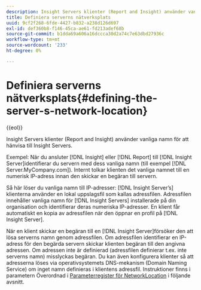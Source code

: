 ```yaml
---
description: Insight Servers klienter (Report and Insight) använder vanliga namn för att hänvisa till Insight Servers.
title: Definiera serverns nätverksplats
uuid: 9cf2f268-6fde-4427-b832-a238d126d697
exl-id: def360b8-f146-45ca-ae61-fd213adef68b
source-git-commit: b1dda69a606a16dccca30d2a74c7e63dbd27936c
workflow-type: tm+mt
source-wordcount: '233'
ht-degree: 0%

---
```


# Definiera serverns nätverksplats{#defining-the-server-s-network-location}

{{eol}}

Insight Servers klienter (Report and Insight) använder vanliga namn för att hänvisa till Insight Servers.

Exempel: När du ansluter [!DNL Insight] eller [!DNL Report] till [!DNL Insight Server]identifierar du servern med dess vanliga namn (till exempel [!DNL Server.MyCompany.com]). Internt tolkar klienten det vanliga namnet till en numerisk IP-adress innan den skickar en begäran till servern.

Så här löser du vanliga namn till IP-adresser: [!DNL Insight Server’s] klienterna använder en lokal uppslagsfil som kallas adressfilen. Adressfilen innehåller vanliga namn för [!DNL Insight Servers] installerade på din organisation och identifierar deras numeriska IP-adresser. En klient får automatiskt en kopia av adressfilen när den öppnar en profil på [!DNL Insight Server].

När en klient skickar en begäran till en [!DNL Insight Server]försöker den att lösa serverns namn genom adressfilen. Om adressfilen identifierar en IP-adress för den begärda servern skickar klienten begäran till den angivna adressen. Om adressen inte är definierad (adressfilen definierar t.ex. inte serverns namn) misslyckas begäran. Du kan även konfigurera klienter så att adresserna löses via operativsystemets DNS-mekanism (Domain Naming Service) om inget namn definieras i klientens adressfil. Instruktioner finns i parametern Överordnad i [Parameterregister för NetworkLocation](../../../../../home/c-inst-svr/c-install-ins-svr/t-install-proc-inst-svr-dpu/c-svrs-ntwk-loc/c-ntwk-loc.md#concept-18587827cbd24805801caa86bc816e05) i följande avsnitt.
